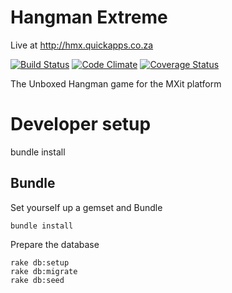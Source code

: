 Hangman Extreme
=====

Live at http://hmx.quickapps.co.za

[![Build Status](https://travis-ci.org/unboxed/hangman_extreme.png?branch=master)](https://travis-ci.org/unboxed/hangman_extreme)
[![Code Climate](https://codeclimate.com/github/unboxed/hangman_extreme.png)](https://codeclimate.com/github/unboxed/hangman_extreme)
[![Coverage Status](https://coveralls.io/repos/unboxed/hangman_extreme/badge.png?branch=master)](https://coveralls.io/r/unboxed/hangman_extreme?branch=master)


The Unboxed Hangman game for the MXit platform

Developer setup
===============

bundle install

Bundle
------

Set yourself up a gemset and Bundle

    bundle install

Prepare the database

    rake db:setup
    rake db:migrate
    rake db:seed
